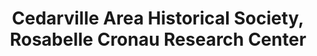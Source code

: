 ---
layout: repo
title: "Cedarville Area Historical Society, Rosabelle Cronau Research Center"
id: 15698
permalink: repos/15698/
---